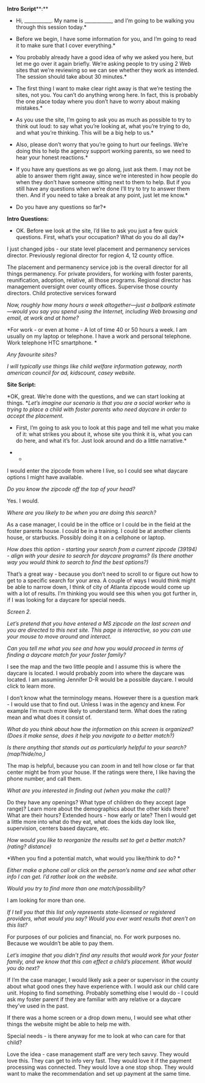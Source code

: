**Intro Script****:**

* 	Hi, ___________. My name is ___________, and I’m going to be walking you through this session today.*

* 	Before we begin, I have some information for you, and I’m going to read it to make sure that I cover everything.*

* 	You probably already have a good idea of why we asked you here, but let me go over it again briefly. We’re asking people to try using 2 Web sites that we’re reviewing so we can see whether they work as intended. The session should take about 30 minutes.*

* 	The first thing I want to make clear right away is that we’re testing the sites, not you. You can’t do anything wrong here. In fact, this is probably the one place today where you don’t have to worry about making mistakes.*

* 	As you use the site, I’m going to ask you as much as possible to try to think out loud: to say what you’re looking at, what you’re trying to do, and what you’re thinking. This will be a big help to us.*

* 	Also, please don’t worry that you’re going to hurt our feelings. We’re doing this to help the agency support working parents, so we need to hear your honest reactions.*

* 	If you have any questions as we go along, just ask them. I may not be able to answer them right away, since we’re interested in how people do when they don’t have someone sitting next to them to help. But if you still have any questions when we’re done I’ll try to try to answer them then. And if you need to take a break at any point, just let me know.*

*  	Do you have any questions so far?*

**Intro Questions:**

* OK. Before we look at the site, I’d like to ask you just a few quick questions.   First, what’s your occupation? What do you do all day?*

I just changed jobs - our state level placement and permanency services director.  Previously regional director for region 4, 12 county office.  

The placement and permanency service job is the overall director for all things permanency.  For private providers, for working with foster parents, reunification, adoption, relative, all those programs.  Regional director has management oversight over county offices.  Supervise those county directors.  Child protective services forward

*Now, roughly how many hours a week altogether—just a ballpark estimate—would you say you spend using the Internet, including Web browsing and email, at work and at home?*

*For work - or even at home - A lot of time 40 or 50 hours a week.  I am usually on my laptop or telephone.  I have a work and personal telephone.  Work telephone HTC smartphone.  *

*Any favourite sites?*

*I will typically use things like child welfare information gateway, north american council for ad, kidscount, casey website.*

**Site Script:**

*OK, great. We’re done with the questions, and we can start looking at things.  **Let’s imagine our scenario is that you are a social worker who is trying to place a child with foster parents who need daycare in order to accept the placement.*

* 	First, I’m going to ask you to look at this page and tell me what you make of it: what strikes you about it, whose site you think it is, what you can do here, and what it’s for. Just look around and do a little narrative.*

* *

I would enter the zipcode from where I live, so I could see what daycare options I might have available.

*Do you know the zipcode off the top of your head?*

Yes. I would.

*Where are you likely to be when you are doing this search?*

As a case manager, I could be in the office or I could be in the field at the foster parents house.  I could be in a training.  I could be at another clients house, or starbucks.  Possibly doing it on a cellphone or laptop.

*How does this option - starting your search from a current zipcode (39194) - align with your desire to search for daycare programs?  (Is there another way you would think to search to find the best options?)*

That’s a great way - because you don’t need to scroll to or figure out how to get to a specific search for your area.  A couple of ways I would think might be able to narrow down, I think of city of Atlanta zipcode would come up with a lot of results.  I’m thinking you would see this when you got further in, if I was looking for a daycare for special needs.

*Screen 2.*

*Let’s pretend that you have entered a MS zipcode on the last screen and you are directed to this next site.  This page is interactive, so you can use your mouse to move around and interact.*

*Can you tell me what you see and how you would proceed in terms of finding a daycare match for your foster family?*

I see the map and the two little people and I assume this is where the daycare is located. I would probably zoom into where the daycare was located.  I am assuming Jennifer D-R would be a possible daycare.   I would click to learn more.  

I don’t know what the terminology means.  However there is a question mark - I would use that to find out.  Unless I was in the agency and knew.  For example I’m much more likely to understand term.  What does the rating mean and what does it consist of.

*What do you think about how the information on this screen is organized?  (Does it make sense, does it help you navigate to a better match?)*

*Is there anything that stands out as particularly helpful to your search? (map?hide/no,)*

The map is helpful, because you can zoom in and tell how close or far that center might be from your house.  If the ratings were there, I like having the phone number, and call them.

*What are you interested in finding out (when you make the call)?*

Do they have any openings?  What type of children do they accept (age range)?  Learn more about the demographics about the other kids there?  What are their hours?  Extended hours - how early or late?  Then I would get a little more into what do they eat, what does the kids day look like, supervision, centers based daycare, etc.

*How would you like to reorganize the results set to get a better match? (rating? distance)*

*When you find a potential match, what would you like/think to do?  *

*Either make a phone call or click on the person’s name and see what other info I can get.  I’d rather look on the website.*

*Would you try to find more than one match/possibility?*

I am looking for more than one.

*If I tell you that this list only represents state-licensed or registered providers, what would you say?  Would you ever want results that aren’t on this list?*  

For purposes of our policies and financial, no.  For work purposes no.  Because we wouldn’t be able to pay them. 

*Let’s imagine that you didn’t find any results that would work for your foster family, and we know that this can effect a child’s placement.  What would you do next?*

If I’m the case manager, I would likely ask a peer or supervisor in the county about what good ones they have experience with.  I would ask our child care unit.  Hoping to find something.  Probably something else I would do - I could ask my foster parent if they are familiar with any relative or a daycare they’ve used in the past.

If there was a home screen or a drop down menu, I would see what other things the website might be able to help me with.

Special needs - is there anyway for me to look at who can care for that child?  

Love the idea - case management staff are very tech savvy.  They would love this.  They can get to info very fast.  They would love it if the payment processing was connected.  They would love a one stop shop.  They would want to make the recommendation and set up payment at the same time.

